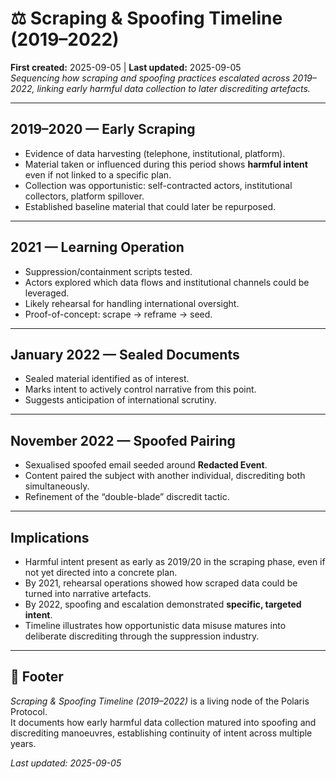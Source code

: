 # ⚖️ Scraping & Spoofing Timeline (2019–2022)  

**First created:** 2025-09-05 | **Last updated:** 2025-09-05  
*Sequencing how scraping and spoofing practices escalated across 2019–2022, linking early harmful data collection to later discrediting artefacts.*  

---

## 2019–2020 — Early Scraping  
- Evidence of data harvesting (telephone, institutional, platform).  
- Material taken or influenced during this period shows **harmful intent** even if not linked to a specific plan.  
- Collection was opportunistic: self-contracted actors, institutional collectors, platform spillover.  
- Established baseline material that could later be repurposed.  

---

## 2021 — Learning Operation  
- Suppression/containment scripts tested.  
- Actors explored which data flows and institutional channels could be leveraged.  
- Likely rehearsal for handling international oversight.  
- Proof-of-concept: scrape → reframe → seed.  

---

## January 2022 — Sealed Documents  
- Sealed material identified as of interest.  
- Marks intent to actively control narrative from this point.  
- Suggests anticipation of international scrutiny.  

---

## November 2022 — Spoofed Pairing  
- Sexualised spoofed email seeded around **Redacted Event**.  
- Content paired the subject with another individual, discrediting both simultaneously.  
- Refinement of the “double-blade” discredit tactic.  

---

## Implications  
- Harmful intent present as early as 2019/20 in the scraping phase, even if not yet directed into a concrete plan.  
- By 2021, rehearsal operations showed how scraped data could be turned into narrative artefacts.  
- By 2022, spoofing and escalation demonstrated **specific, targeted intent**.  
- Timeline illustrates how opportunistic data misuse matures into deliberate discrediting through the suppression industry.  

---

## 🏮 Footer  

*Scraping & Spoofing Timeline (2019–2022)* is a living node of the Polaris Protocol.  
It documents how early harmful data collection matured into spoofing and discrediting manoeuvres, establishing continuity of intent across multiple years.  

_Last updated: 2025-09-05_
